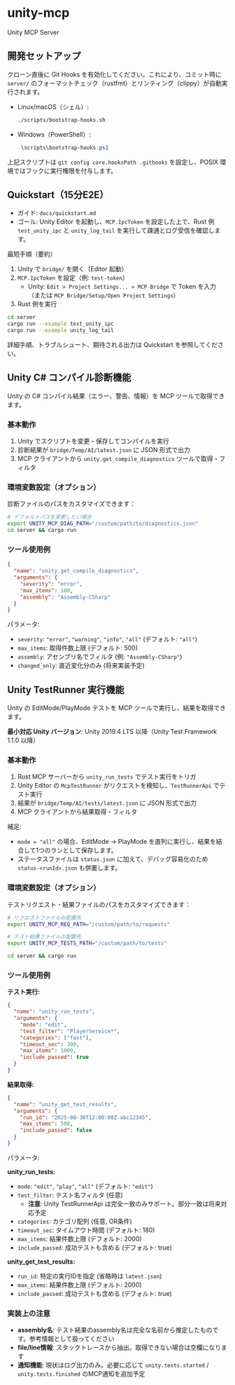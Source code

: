 # unity-mcp
Unity MCP Server

## 開発セットアップ

クローン直後に Git Hooks を有効化してください。これにより、コミット時に `server/` のフォーマットチェック（rustfmt）とリンティング（clippy）が自動実行されます。

- Linux/macOS（シェル）:

  ```sh
  ./scripts/bootstrap-hooks.sh
  ```

- Windows（PowerShell）:

  ```powershell
  .\scripts\bootstrap-hooks.ps1
  ```

上記スクリプトは `git config core.hooksPath .githooks` を設定し、POSIX 環境ではフックに実行権限を付与します。

## Quickstart（15分E2E）

- ガイド: `docs/quickstart.md`
- ゴール: Unity Editor を起動し、`MCP.IpcToken` を設定した上で、Rust 例 `test_unity_ipc` と `unity_log_tail` を実行して疎通とログ受信を確認します。

最短手順（要約）

1) Unity で `bridge/` を開く（Editor 起動）
2) `MCP.IpcToken` を設定（例: `test-token`）
   - Unity: `Edit > Project Settings... > MCP Bridge` で Token を入力（または `MCP Bridge/Setup/Open Project Settings`）
3) Rust 例を実行

```sh
cd server
cargo run --example test_unity_ipc
cargo run --example unity_log_tail
```

詳細手順、トラブルシュート、期待される出力は Quickstart を参照してください。

## Unity C# コンパイル診断機能

Unity の C# コンパイル結果（エラー、警告、情報）を MCP ツールで取得できます。

### 基本動作

1. Unity でスクリプトを変更・保存してコンパイルを実行
2. 診断結果が `bridge/Temp/AI/latest.json` に JSON 形式で出力
3. MCP クライアントから `unity.get_compile_diagnostics` ツールで取得・フィルタ

### 環境変数設定（オプション）

診断ファイルのパスをカスタマイズできます：

```bash
# デフォルトパスを変更したい場合
export UNITY_MCP_DIAG_PATH="/custom/path/to/diagnostics.json"
cd server && cargo run
```

### ツール使用例

```json
{
  "name": "unity.get_compile_diagnostics",
  "arguments": {
    "severity": "error",
    "max_items": 100,
    "assembly": "Assembly-CSharp"
  }
}
```

パラメータ:
- `severity`: `"error"`, `"warning"`, `"info"`, `"all"` (デフォルト: `"all"`)
- `max_items`: 取得件数上限 (デフォルト: 500)
- `assembly`: アセンブリ名でフィルタ (例: `"Assembly-CSharp"`)
- `changed_only`: 直近変化分のみ (将来実装予定)

## Unity TestRunner 実行機能

Unity の EditMode/PlayMode テストを MCP ツールで実行し、結果を取得できます。

**最小対応 Unity バージョン**: Unity 2019.4 LTS 以降（Unity Test Framework 1.1.0 以降）

### 基本動作

1. Rust MCP サーバーから `unity_run_tests` でテスト実行をトリガ
2. Unity Editor の `McpTestRunner` がリクエストを検知し、`TestRunnerApi` でテスト実行
3. 結果が `bridge/Temp/AI/tests/latest.json` に JSON 形式で出力
4. MCP クライアントから結果取得・フィルタ

補足:
- `mode = "all"` の場合、EditMode → PlayMode を直列に実行し、結果を結合して1つのランとして保存します。
- ステータスファイルは `status.json` に加えて、デバッグ容易化のため `status-<runId>.json` も併置します。

### 環境変数設定（オプション）

テストリクエスト・結果ファイルのパスをカスタマイズできます：

```bash
# リクエストファイルの配置先
export UNITY_MCP_REQ_PATH="/custom/path/to/requests"

# テスト結果ファイルの配置先  
export UNITY_MCP_TESTS_PATH="/custom/path/to/tests"

cd server && cargo run
```

### ツール使用例

**テスト実行:**
```json
{
  "name": "unity_run_tests",
  "arguments": {
    "mode": "edit",
    "test_filter": "PlayerService*",
    "categories": ["fast"],
    "timeout_sec": 300,
    "max_items": 1000,
    "include_passed": true
  }
}
```

**結果取得:**
```json
{
  "name": "unity_get_test_results", 
  "arguments": {
    "run_id": "2025-08-30T12:00:00Z-abc12345",
    "max_items": 500,
    "include_passed": false
  }
}
```

パラメータ:

**unity_run_tests:**
- `mode`: `"edit"`, `"play"`, `"all"` (デフォルト: `"edit"`)
- `test_filter`: テスト名フィルタ (任意)
  - **注意**: Unity TestRunnerApi は完全一致のみサポート。部分一致は将来対応予定
- `categories`: カテゴリ配列 (任意, OR条件)  
- `timeout_sec`: タイムアウト時間 (デフォルト: 180)
- `max_items`: 結果件数上限 (デフォルト: 2000)
- `include_passed`: 成功テストも含める (デフォルト: true)

**unity_get_test_results:**
- `run_id`: 特定の実行IDを指定 (省略時は `latest.json`)
- `max_items`: 結果件数上限 (デフォルト: 2000) 
- `include_passed`: 成功テストも含める (デフォルト: true)

### 実装上の注意

- **assembly名**: テスト結果のassembly名は完全な名前から推定したものです。参考情報として扱ってください
- **file/line情報**: スタックトレースから抽出。取得できない場合は空欄になります
- **通知機能**: 現状はログ出力のみ。必要に応じて `unity.tests.started` / `unity.tests.finished` のMCP通知を追加予定
